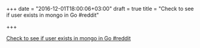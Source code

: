 +++
date = "2016-12-01T18:00:06+03:00"
draft = true
title = "Check to see if user exists in mongo in Go  #reddit"

+++

<p><a href="https://t.co/lTg6hQZtDT">Check to see if user exists in mongo in Go  #reddit</a></p>

